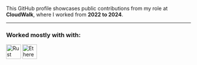 This GitHub profile showcases public contributions from my role at <strong>CloudWalk</strong>, where I worked from <strong>2022 to 2024</strong>.
<hr>

<h3>Worked mostly with with:</h3>
<div>
    <img alt="Rust" src="https://img.shields.io/badge/-Rust-000000?style=for-the-badge&logo=rust&logoColor=white" height="40">
    <img alt="Ethereum" src="https://img.shields.io/badge/Ethereum-000000?style=for-the-badge&logo=ethereum&logoColor=white" height="40">
</div>
